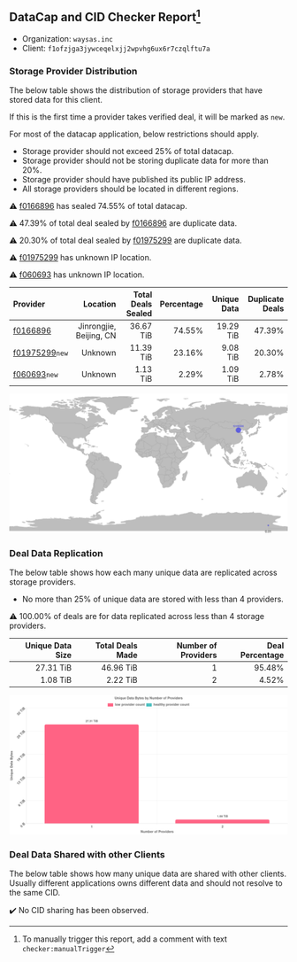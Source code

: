 ## DataCap and CID Checker Report[^1]
 - Organization: `waysas.inc`
 - Client: `f1ofzjga3jywceqelxjj2wpvhg6ux6r7czqlftu7a`
### Storage Provider Distribution
The below table shows the distribution of storage providers that have stored data for this client.

If this is the first time a provider takes verified deal, it will be marked as `new`.

For most of the datacap application, below restrictions should apply.
 - Storage provider should not exceed 25% of total datacap.
 - Storage provider should not be storing duplicate data for more than 20%.
 - Storage provider should have published its public IP address.
 - All storage providers should be located in different regions.

⚠️ [f0166896](https://filfox.info/en/address/f0166896) has sealed 74.55% of total datacap.

⚠️ 47.39% of total deal sealed by [f0166896](https://filfox.info/en/address/f0166896) are duplicate data.

⚠️ 20.30% of total deal sealed by [f01975299](https://filfox.info/en/address/f01975299) are duplicate data.

⚠️ [f01975299](https://filfox.info/en/address/f01975299) has unknown IP location.

⚠️ [f060693](https://filfox.info/en/address/f060693) has unknown IP location.

| Provider                                                    |                Location | Total Deals Sealed | Percentage | Unique Data | Duplicate Deals |
| :---------------------------------------------------------- | ----------------------: | -----------------: | ---------: | ----------: | --------------: |
| [f0166896](https://filfox.info/en/address/f0166896)         | Jinrongjie, Beijing, CN |          36.67 TiB |     74.55% |   19.29 TiB |          47.39% |
| [f01975299](https://filfox.info/en/address/f01975299)`new`  |                 Unknown |          11.39 TiB |     23.16% |    9.08 TiB |          20.30% |
| [f060693](https://filfox.info/en/address/f060693)`new`      |                 Unknown |           1.13 TiB |      2.29% |    1.09 TiB |           2.78% |

![Provider Distribution](https://raw.githubusercontent.com/data-preservation-programs/filplus-checker-assets/main/filecoin-project/filecoin-plus-large-datasets/issues/957/1671098133050.png)
### Deal Data Replication
The below table shows how each many unique data are replicated across storage providers.
- No more than 25% of unique data are stored with less than 4 providers.

⚠️ 100.00% of deals are for data replicated across less than 4 storage providers.

| Unique Data Size | Total Deals Made | Number of Providers | Deal Percentage |
| ---------------: | ---------------: | ------------------: | --------------: |
|        27.31 TiB |        46.96 TiB |                   1 |          95.48% |
|         1.08 TiB |         2.22 TiB |                   2 |           4.52% |

![Replication Distribution](https://raw.githubusercontent.com/data-preservation-programs/filplus-checker-assets/main/filecoin-project/filecoin-plus-large-datasets/issues/957/1671098133680.png)
### Deal Data Shared with other Clients
The below table shows how many unique data are shared with other clients.
Usually different applications owns different data and should not resolve to the same CID.

✔️ No CID sharing has been observed.

[^1]: To manually trigger this report, add a comment with text `checker:manualTrigger`
